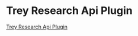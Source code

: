 # Trey Research Api Plugin

[Trey Research Api Plugin](https://microsoft.github.io/copilot-camp/pages/extend-m365-copilot/02-build-the-api/) 